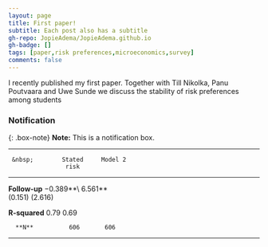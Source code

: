 ```yaml
---
layout: page
title: First paper!
subtitle: Each post also has a subtitle
gh-repo: JopieAdema/JopieAdema.github.io
gh-badge: []
tags: [paper,risk preferences,microeconomics,survey]
comments: false
---
```


I recently published my first paper. Together with Till Nikolka, Panu Poutvaara and Uwe Sunde we discuss the stability of risk preferences among students


### Notification

{: .box-note}
**Note:** This is a notification box.




---------------------------------------
     &nbsp;        Stated     Model 2   
                    risk
----------------- ---------- ---------- 
 **Follow-up**   −0.389**\   6.561**\
                   (0.151)   (2.616)

  **R-squared**     0.79      0.69

      **N**          606       606     
---------------------------------------

